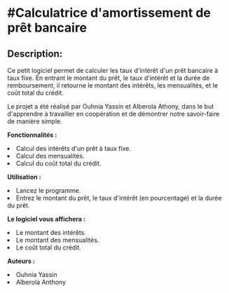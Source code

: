 <h1>#Calculatrice d'amortissement de prêt bancaire</h1>

<h2>Description:</h2>
<p>Ce petit logiciel permet de calculer les taux d'intérêt d'un prêt bancaire à taux fixe. En entrant le montant du prêt, le taux d'intérêt et la durée de remboursement, il retourne le montant des intérêts, les mensualités, et le coût total du crédit.</p>

<p>Le projet a été réalisé par Ouhnia Yassin et Alberola Athony, dans le but d'apprendre à travailler en coopération et de démontrer notre savoir-faire de manière simple.</p>

<lu><strong>Fonctionnalités :</strong>
    <li>Calcul des intérêts d'un prêt à taux fixe.</li>
    <li>Calcul des mensualités.</li>
    <li>Calcul du coût total du crédit.</li></lu>

<lu><strong>Utilisation :</strong>
    <li>Lancez le programme.</li>
    <li>Entrez le montant du prêt, le taux d'intérêt (en pourcentage) et la durée du prêt.</li></lu>
    
<lu><strong>Le logiciel vous affichera :</strong>
        <li>Le montant des intérêts.</li>
        <li>Le montant des mensualités.</li>
        <li>Le coût total du crédit.</li></lu>

<lu><strong>Auteurs :</strong>
    <li>Ouhnia Yassin</li>
    <li>Alberola Anthony</li></lu>

